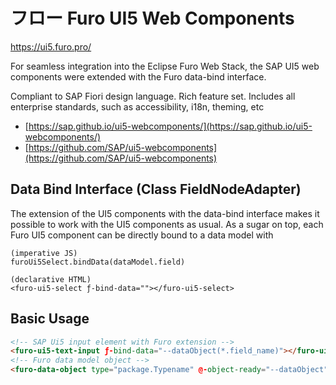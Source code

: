 # フロー Furo UI5 Web Components

https://ui5.furo.pro/

For seamless integration into the Eclipse Furo Web Stack, the SAP UI5 web components were extended with the Furo data-bind interface.

Compliant to SAP Fiori design language. Rich feature set. Includes all enterprise standards, such as accessibility, i18n, theming, etc 

- [https://sap.github.io/ui5-webcomponents/](https://sap.github.io/ui5-webcomponents/)
- [https://github.com/SAP/ui5-webcomponents](https://github.com/SAP/ui5-webcomponents)


## Data Bind Interface (Class FieldNodeAdapter)
The extension of the UI5 components with the data-bind interface makes it possible to work with the UI5 components as usual. As a sugar on top, each Furo UI5 component can be directly bound to a data model with

```
(imperative JS)
furoUi5Select.bindData(dataModel.field) 

(declarative HTML)
<furo-ui5-select ƒ-bind-data=""></furo-ui5-select>
```

## Basic Usage
```html
<!-- SAP Ui5 input element with Furo extension -->
<furo-ui5-text-input ƒ-bind-data="--dataObject(*.field_name)"></furo-ui5-text-input>
<!-- Furo data model object -->
<furo-data-object type="package.Typename" @-object-ready="--dataObject"></furo-data-object>
```
 
